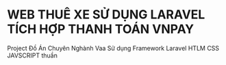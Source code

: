 # WEB THUÊ XE SỬ DỤNG LARAVEL TÍCH HỢP THANH TOÁN VNPAY
Project Đồ Án Chuyên Nghành Vaa Sử dụng Framework Laravel HTLM CSS JAVSCRIPT thuần
